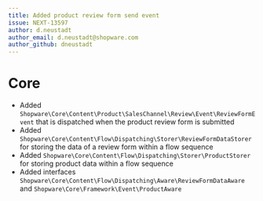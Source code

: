 ```yaml
---
title: Added product review form send event
issue: NEXT-13597
author: d.neustadt
author_email: d.neustadt@shopware.com
author_github: dneustadt
---
```

# Core
* Added `Shopware\Core\Content\Product\SalesChannel\Review\Event\ReviewFormEvent` that is dispatched when the product review form is submitted
* Added `Shopware\Core\Content\Flow\Dispatching\Storer\ReviewFormDataStorer` for storing the data of a review form within a flow sequence
* Added `Shopware\Core\Content\Flow\Dispatching\Storer\ProductStorer` for storing product data within a flow sequence
* Added interfaces `Shopware\Core\Content\Flow\Dispatching\Aware\ReviewFormDataAware` and `Shopware\Core\Framework\Event\ProductAware`
